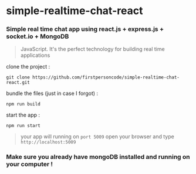 # simple-realtime-chat-react

### Simple real time chat app using react.js + express.js + socket.io + MongoDB

> JavaScript. It's the perfect technology for building real time applications

clone the project :
```shell
git clone https://github.com/firstpersoncode/simple-realtime-chat-react.git
```
bundle the files (just in case I forgot) :
```shell
npm run build
```
start the app :
```shell
npm run start
```
> your app will running on ```port 5009```
  open your browser and type ```http://localhost:5009```

### Make sure you already have mongoDB installed and running on your computer !
